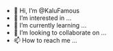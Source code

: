 - 👋 Hi, I’m @KaluFamous
- 👀 I’m interested in ...
- 🌱 I’m currently learning ...
- 💞️ I’m looking to collaborate on ...
- 📫 How to reach me ...

<!---
KaluFamous/KaluFamous is a ✨ special ✨ repository because its `README.md` (this file) appears on your GitHub profile.
You can click the Preview link to take a look at your changes.
--->
